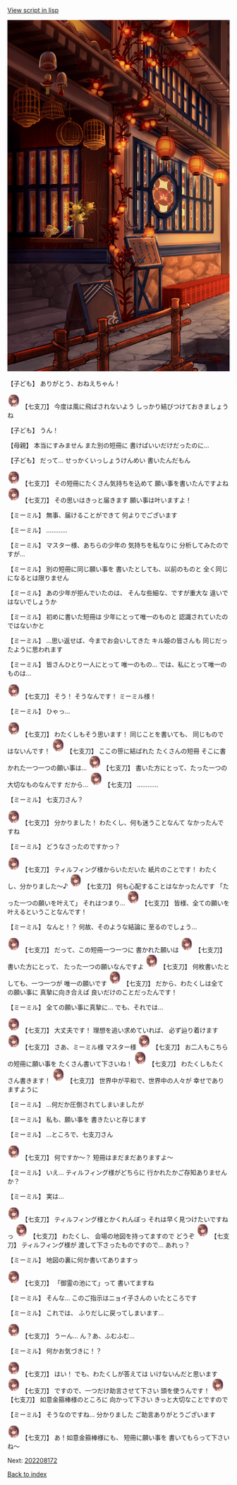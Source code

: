 [View script in lisp](../scripts/202208170.txt)

![SEAsummer_town_evening.png](../images/backgrounds/SEAsummer_town_evening.png)

【子ども】
ありがとう、おねえちゃん！

<img src="../images/units/6105111.png" alt="6105111.png" height="34"/>
【七支刀】
今度は風に飛ばされないよう
しっかり結びつけておきましょうね

【子ども】
うん！

【母親】
本当にすみません
また別の短冊に
書けばいいだけだったのに…

【子ども】
だって…
せっかくいっしょうけんめい
書いたんだもん

<img src="../images/units/6105111.png" alt="6105111.png" height="34"/>
【七支刀】
その短冊にたくさん気持ちを込めて
願い事を書いたんですよね

<img src="../images/units/6105111.png" alt="6105111.png" height="34"/>
【七支刀】
その思いはきっと届きます
願い事は叶いますよ！

【ミーミル】
無事、届けることができて
何よりでございます

【ミーミル】
…………

【ミーミル】
マスター様、あちらの少年の
気持ちを私なりに
分析してみたのですが…

【ミーミル】
別の短冊に同じ願い事を
書いたとしても、以前のものと
全く同じになるとは限りません

【ミーミル】
あの少年が拒んでいたのは、
そんな些細な、ですが重大な
違いではないでしょうか

【ミーミル】
初めに書いた短冊は
少年にとって唯一のものと
認識されていたのではないかと

【ミーミル】
…思い返せば、今までお会いしてきた
キル姫の皆さんも
同じだったように思われます

【ミーミル】
皆さんひとり一人にとって
唯一のもの…
では、私にとって唯一のものは…

<img src="../images/units/6105111.png" alt="6105111.png" height="34"/>
【七支刀】
そう！
そうなんです！
ミーミル様！

【ミーミル】
ひゃっ…

<img src="../images/units/6105111.png" alt="6105111.png" height="34"/>
【七支刀】
わたくしもそう思います！
同じことを書いても、
同じものではないんです！

<img src="../images/units/6105111.png" alt="6105111.png" height="34"/>
【七支刀】
ここの笹に結ばれた
たくさんの短冊
そこに書かれた一つ一つの願い事は…

<img src="../images/units/6105111.png" alt="6105111.png" height="34"/>
【七支刀】
書いた方にとって、たった一つの
大切なものなんです
だから…

<img src="../images/units/6105111.png" alt="6105111.png" height="34"/>
【七支刀】
…………

【ミーミル】
七支刀さん？

<img src="../images/units/6105111.png" alt="6105111.png" height="34"/>
【七支刀】
分かりました！
わたくし、何も迷うことなんて
なかったんですね

【ミーミル】
どうなさったのですかっ？

<img src="../images/units/6105111.png" alt="6105111.png" height="34"/>
【七支刀】
ティルフィング様からいただいた
紙片のことです！
わたくし、分かりました～♪

<img src="../images/units/6105111.png" alt="6105111.png" height="34"/>
【七支刀】
何も心配することはなかったんです
「たった一つの願いを叶えて」
それはつまり…

<img src="../images/units/6105111.png" alt="6105111.png" height="34"/>
【七支刀】
皆様、全ての願いを
叶えるということなんです！

【ミーミル】
なんと！？
何故、そのような結論に
至るのでしょう…

<img src="../images/units/6105111.png" alt="6105111.png" height="34"/>
【七支刀】
だって、この短冊一つ一つに
書かれた願いは

<img src="../images/units/6105111.png" alt="6105111.png" height="34"/>
【七支刀】
書いた方にとって、
たった一つの願いなんですよ

<img src="../images/units/6105111.png" alt="6105111.png" height="34"/>
【七支刀】
何枚書いたとしても、一つ一つが
唯一の願いです

<img src="../images/units/6105111.png" alt="6105111.png" height="34"/>
【七支刀】
だから、わたくしは全ての願い事に
真摯に向き合えば
良いだけのことだったんです！

【ミーミル】
全ての願い事に真摯に…
でも、それでは…

<img src="../images/units/6105111.png" alt="6105111.png" height="34"/>
【七支刀】
大丈夫です！
理想を追い求めていれば、
必ず辿り着けます

<img src="../images/units/6105111.png" alt="6105111.png" height="34"/>
【七支刀】
さあ、ミーミル様
マスター様

<img src="../images/units/6105111.png" alt="6105111.png" height="34"/>
【七支刀】
お二人もこちらの短冊に願い事を
たくさん書いて下さいね！

<img src="../images/units/6105111.png" alt="6105111.png" height="34"/>
【七支刀】
わたくしもたくさん書きます！

<img src="../images/units/6105111.png" alt="6105111.png" height="34"/>
【七支刀】
世界中が平和で、世界中の人々が
幸せでありますように

【ミーミル】
…何だか圧倒されてしまいましたが

【ミーミル】
私も、願い事を
書きたいと存じます

【ミーミル】
…ところで、七支刀さん

<img src="../images/units/6105111.png" alt="6105111.png" height="34"/>
【七支刀】
何ですか～？
短冊はまだまだありますよ～

【ミーミル】
いえ…
ティルフィング様がどちらに
行かれたかご存知ありませんか？

【ミーミル】
実は…

<img src="../images/units/6105111.png" alt="6105111.png" height="34"/>
【七支刀】
ティルフィング様とかくれんぼっ
それは早く見つけたいですねっ

<img src="../images/units/6105111.png" alt="6105111.png" height="34"/>
【七支刀】
わたくし、
会場の地図を持ってますので
どうぞ

<img src="../images/units/6105111.png" alt="6105111.png" height="34"/>
【七支刀】
ティルフィング様が
渡して下さったものですので…
あれっ？

【ミーミル】
地図の裏に何か書いてありますっ

<img src="../images/units/6105111.png" alt="6105111.png" height="34"/>
【七支刀】
「御霊の池にて」って
書いてますね

【ミーミル】
そんな…
このご指示はニョイ子さんの
いたところです

【ミーミル】
これでは、
ふりだしに戻ってしまいます…

<img src="../images/units/6105111.png" alt="6105111.png" height="34"/>
【七支刀】
うーん…
ん？あ、ふむふむ…

【ミーミル】
何かお気づきに！？

<img src="../images/units/6105111.png" alt="6105111.png" height="34"/>
【七支刀】
はい！
でも、わたくしが答えては
いけないんだと思います

<img src="../images/units/6105111.png" alt="6105111.png" height="34"/>
【七支刀】
ですので、一つだけ助言させて下さい
頭を使うんです！

<img src="../images/units/6105111.png" alt="6105111.png" height="34"/>
【七支刀】
如意金箍棒様のところに
向かって下さい
きっと大切なことですので

【ミーミル】
そうなのですね…
分かりました
ご助言ありがとうございます

<img src="../images/units/6105111.png" alt="6105111.png" height="34"/>
【七支刀】
あ！如意金箍棒様にも、
短冊に願い事を
書いてもらって下さいね～


Next: [202208172](202208172.md)

[Back to index](index.md)
